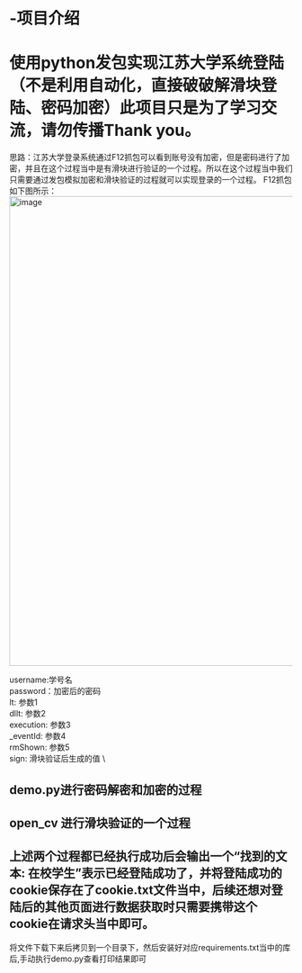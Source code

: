 # -项目介绍
# 使用python发包实现江苏大学系统登陆（不是利用自动化，直接破破解滑块登陆、密码加密）此项目只是为了学习交流，请勿传播Thank you。

思路：江苏大学登录系统通过F12抓包可以看到账号没有加密，但是密码进行了加密，并且在这个过程当中是有滑块进行验证的一个过程。所以在这个过程当中我们只需要通过发包模拟加密和滑块验证的过程就可以实现登录的一个过程。
F12抓包如下图所示： \
<img width="835" alt="image" src="https://github.com/user-attachments/assets/7ebb4610-1814-446c-a103-e30a0ae8b0f4" />

username:学号名 \
password：加密后的密码 \
lt: 参数1 \
dllt: 参数2 \
execution: 参数3 \
_eventId: 参数4 \
rmShown: 参数5 \
sign: 滑块验证后生成的值 \

## demo.py进行密码解密和加密的过程

## open_cv 进行滑块验证的一个过程

## 上述两个过程都已经执行成功后会输出一个“找到的文本: 在校学生”表示已经登陆成功了，并将登陆成功的cookie保存在了cookie.txt文件当中，后续还想对登陆后的其他页面进行数据获取时只需要携带这个cookie在请求头当中即可。

将文件下载下来后拷贝到一个目录下，然后安装好对应requirements.txt当中的库后,手动执行demo.py查看打印结果即可

